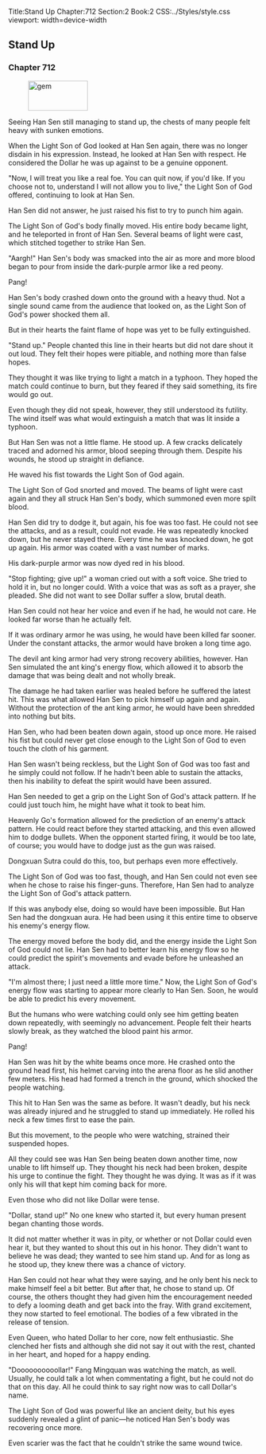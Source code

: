 Title:Stand Up 
Chapter:712 
Section:2 
Book:2 
CSS:../Styles/style.css 
viewport: width=device-width
  
## Stand Up
### Chapter 712
  
<figure>
	<img src="../Images/gem.gif" alt="gem" id="gem" width="120" height="60" />
</figure>
  

  
Seeing Han Sen still managing to stand up, the chests of many people felt heavy with sunken emotions.

When the Light Son of God looked at Han Sen again, there was no longer disdain in his expression. Instead, he looked at Han Sen with respect. He considered the Dollar he was up against to be a genuine opponent.

"Now, I will treat you like a real foe. You can quit now, if you'd like. If you choose not to, understand I will not allow you to live," the Light Son of God offered, continuing to look at Han Sen.

Han Sen did not answer, he just raised his fist to try to punch him again.

The Light Son of God's body finally moved. His entire body became light, and he teleported in front of Han Sen. Several beams of light were cast, which stitched together to strike Han Sen.

"Aargh!" Han Sen's body was smacked into the air as more and more blood began to pour from inside the dark-purple armor like a red peony.

Pang!

Han Sen's body crashed down onto the ground with a heavy thud. Not a single sound came from the audience that looked on, as the Light Son of God's power shocked them all.

But in their hearts the faint flame of hope was yet to be fully extinguished.

"Stand up." People chanted this line in their hearts but did not dare shout it out loud. They felt their hopes were pitiable, and nothing more than false hopes.

They thought it was like trying to light a match in a typhoon. They hoped the match could continue to burn, but they feared if they said something, its fire would go out.

Even though they did not speak, however, they still understood its futility. The wind itself was what would extinguish a match that was lit inside a typhoon.

But Han Sen was not a little flame. He stood up. A few cracks delicately traced and adorned his armor, blood seeping through them. Despite his wounds, he stood up straight in defiance.

He waved his fist towards the Light Son of God again.

The Light Son of God snorted and moved. The beams of light were cast again and they all struck Han Sen's body, which summoned even more spilt blood.

Han Sen did try to dodge it, but again, his foe was too fast. He could not see the attacks, and as a result, could not evade. He was repeatedly knocked down, but he never stayed there. Every time he was knocked down, he got up again. His armor was coated with a vast number of marks.

His dark-purple armor was now dyed red in his blood.

"Stop fighting; give up!" a woman cried out with a soft voice. She tried to hold it in, but no longer could. With a voice that was as soft as a prayer, she pleaded. She did not want to see Dollar suffer a slow, brutal death.

Han Sen could not hear her voice and even if he had, he would not care. He looked far worse than he actually felt.

If it was ordinary armor he was using, he would have been killed far sooner. Under the constant attacks, the armor would have broken a long time ago.

The devil ant king armor had very strong recovery abilities, however. Han Sen simulated the ant king's energy flow, which allowed it to absorb the damage that was being dealt and not wholly break.

The damage he had taken earlier was healed before he suffered the latest hit. This was what allowed Han Sen to pick himself up again and again. Without the protection of the ant king armor, he would have been shredded into nothing but bits.

Han Sen, who had been beaten down again, stood up once more. He raised his fist but could never get close enough to the Light Son of God to even touch the cloth of his garment.

Han Sen wasn't being reckless, but the Light Son of God was too fast and he simply could not follow. If he hadn't been able to sustain the attacks, then his inability to defeat the spirit would have been assured.

Han Sen needed to get a grip on the Light Son of God's attack pattern. If he could just touch him, he might have what it took to beat him.

Heavenly Go's formation allowed for the prediction of an enemy's attack pattern. He could react before they started attacking, and this even allowed him to dodge bullets. When the opponent started firing, it would be too late, of course; you would have to dodge just as the gun was raised.

Dongxuan Sutra could do this, too, but perhaps even more effectively.

The Light Son of God was too fast, though, and Han Sen could not even see when he chose to raise his finger-guns. Therefore, Han Sen had to analyze the Light Son of God's attack pattern.

If this was anybody else, doing so would have been impossible. But Han Sen had the dongxuan aura. He had been using it this entire time to observe his enemy's energy flow.

The energy moved before the body did, and the energy inside the Light Son of God could not lie. Han Sen had to better learn his energy flow so he could predict the spirit's movements and evade before he unleashed an attack.

"I'm almost there; I just need a little more time." Now, the Light Son of God's energy flow was starting to appear more clearly to Han Sen. Soon, he would be able to predict his every movement.

But the humans who were watching could only see him getting beaten down repeatedly, with seemingly no advancement. People felt their hearts slowly break, as they watched the blood paint his armor.

Pang!

Han Sen was hit by the white beams once more. He crashed onto the ground head first, his helmet carving into the arena floor as he slid another few meters. His head had formed a trench in the ground, which shocked the people watching.

This hit to Han Sen was the same as before. It wasn't deadly, but his neck was already injured and he struggled to stand up immediately. He rolled his neck a few times first to ease the pain.

But this movement, to the people who were watching, strained their suspended hopes.

All they could see was Han Sen being beaten down another time, now unable to lift himself up. They thought his neck had been broken, despite his urge to continue the fight. They thought he was dying. It was as if it was only his will that kept him coming back for more.

Even those who did not like Dollar were tense.

"Dollar, stand up!" No one knew who started it, but every human present began chanting those words.

It did not matter whether it was in pity, or whether or not Dollar could even hear it, but they wanted to shout this out in his honor. They didn't want to believe he was dead; they wanted to see him stand up. And for as long as he stood up, they knew there was a chance of victory.

Han Sen could not hear what they were saying, and he only bent his neck to make himself feel a bit better. But after that, he chose to stand up. Of course, the others thought they had given him the encouragement needed to defy a looming death and get back into the fray. With grand excitement, they now started to feel emotional. The bodies of a few vibrated in the release of tension.

Even Queen, who hated Dollar to her core, now felt enthusiastic. She clenched her fists and although she did not say it out with the rest, chanted in her heart, and hoped for a happy ending.

"Doooooooooollar!" Fang Mingquan was watching the match, as well. Usually, he could talk a lot when commentating a fight, but he could not do that on this day. All he could think to say right now was to call Dollar's name.

The Light Son of God was powerful like an ancient deity, but his eyes suddenly revealed a glint of panic—he noticed Han Sen's body was recovering once more.

Even scarier was the fact that he couldn't strike the same wound twice.
